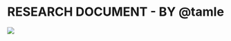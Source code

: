 # RESEARCH DOCUMENT - BY @tamle

![](https://camo.githubusercontent.com/f3c08eee54ceab284b6724493e68d24205874765/687474703a2f2f6c7563616d657a7a616c6972612e66696c65732e776f726470726573732e636f6d2f323031342f30332f73637265656e2d73686f742d323031342d30332d30382d61742d32332d30372d3336312e706e673f773d36353026683d323330)

